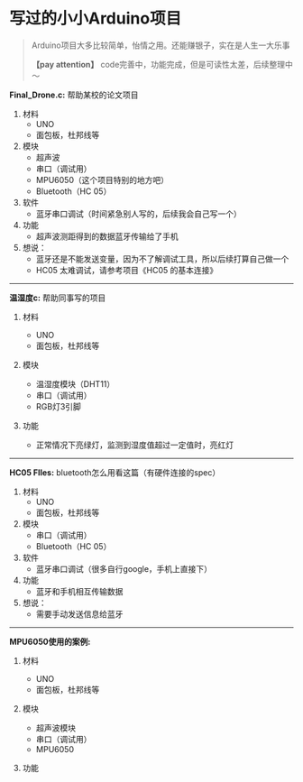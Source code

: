 
<h1>写过的小小Arduino项目</h1>

>Arduino项目大多比较简单，怡情之用。还能赚银子，实在是人生一大乐事
>
>**【pay attention】**
>code完善中，功能完成，但是可读性太差，后续整理中～


**Final_Drone.c:** 帮助某校的论文项目
1. 材料
	+ UNO
	+ 面包板，杜邦线等
2. 模块
	+ 超声波
	+ 串口（调试用）
	+ MPU6050（这个项目特别的地方吧）
	+ Bluetooth（HC 05）
3. 软件
	+ 蓝牙串口调试（时间紧急别人写的，后续我会自己写一个）
4. 功能
	+ 超声波测距得到的数据蓝牙传输给了手机
5. 想说：
	+ 蓝牙还是不能发送变量，因为不了解调试工具，所以后续打算自己做一个
	+ HC05 太难调试，请参考项目《HC05 的基本连接》

----------

**温湿度c:** 帮助同事写的项目
1. 材料
	+ UNO
	+ 面包板，杜邦线等
2. 模块
	+ 温湿度模块（DHT11）
	+ 串口（调试用）
	+ RGB灯3引脚
	
3. 功能
	+ 正常情况下亮绿灯，监测到湿度值超过一定值时，亮红灯

----------

**HC05 FIles:** bluetooth怎么用看这篇（有硬件连接的spec）
1. 材料
	+ UNO
	+ 面包板，杜邦线等
2. 模块
	+ 串口（调试用）
	+ Bluetooth（HC 05）
3. 软件
	+ 蓝牙串口调试（很多自行google，手机上直接下）
4. 功能
	+ 蓝牙和手机相互传输数据
5. 想说：
	+ 需要手动发送信息给蓝牙


----------


**MPU6050使用的案例:** 
1. 材料
	+ UNO
	+ 面包板，杜邦线等
2. 模块
	+ 超声波模块
	+ 串口（调试用）
	+ MPU6050
	
3. 功能
	
